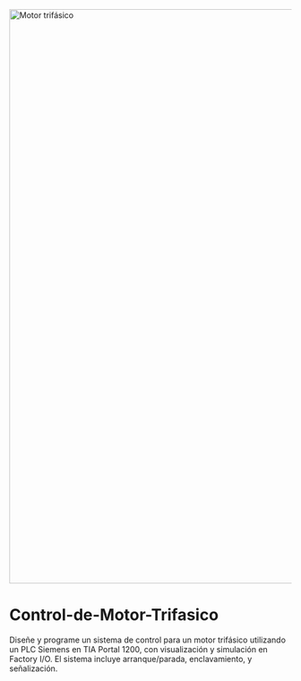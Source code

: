 <img width="1536" height="1024" alt="Motor trifásico" src="https://github.com/user-attachments/assets/8b5f4350-f16c-49a1-a44a-77e298dad5de" />

# Control-de-Motor-Trifasico
Diseñe y programe un sistema de control para un motor trifásico utilizando un PLC Siemens en TIA Portal 1200, con visualización y simulación en Factory I/O. El sistema incluye arranque/parada, enclavamiento,  y señalización.
